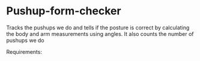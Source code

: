 # Pushup-form-checker
Tracks the pushups we do and tells if the posture is correct by calculating the body and arm measurements using angles. It also counts the number of pushups we do

Requirements: 
